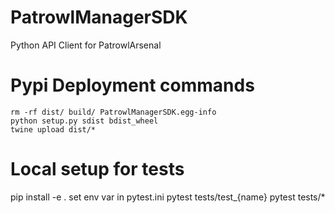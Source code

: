 # PatrowlManagerSDK
Python API Client for PatrowlArsenal

# Pypi Deployment commands
```
rm -rf dist/ build/ PatrowlManagerSDK.egg-info
python setup.py sdist bdist_wheel
twine upload dist/*
```

# Local setup for tests
pip install -e .
set env var in pytest.ini
pytest tests/test_{name}
pytest tests/*